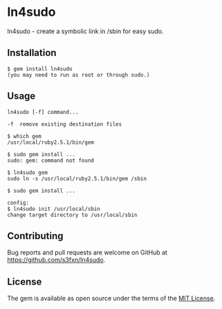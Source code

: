 # ln4sudo

ln4sudo - create a symbolic link in /sbin for easy sudo.


## Installation

    $ gem install ln4sudo
    (you may need to run as root or through sudo.)

## Usage

```
ln4sudo [-f] command...

-f  remove existing destination files

$ which gem
/usr/local/ruby2.5.1/bin/gem

$ sudo gem install ...
sudo: gem: command not found

$ ln4sudo gem
sudo ln -s /usr/local/ruby2.5.1/bin/gem /sbin

$ sudo gem install ...

config:
$ ln4sudo init /usr/local/sbin
change target directory to /usr/local/sbin
```

## Contributing

Bug reports and pull requests are welcome on GitHub at https://github.com/s3fxn/ln4sudo.

## License

The gem is available as open source under the terms of the [MIT License](https://opensource.org/licenses/MIT).
